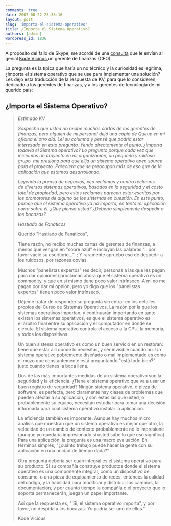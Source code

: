```yaml
---
comments: true
date: 2007-08-22 23:35:16
layout: post
slug: 'importa-el-sistema-operativo'
title: ¿Importa el Sistema Operativo?
authors: [admin]
wordpress_id: 1836
---
```


A propósito del fallo de Skype, me acordé de una [consulta](http://replay.web.archive.org/20071017000912/http://www.acmqueue.org/modules.php?name=Content&pa=showpage&pid=493) que le envían al genial [Kode Vicious ](http://replay.web.archive.org/20071017000912/http://acmqueue.com/modules.php?name=Content&pa=list_pages_categories&cid=10) un gerente de finanzas (CFO).

La pregunta es la típica que haría un no técnico y la curiosidad es legítima, ¿importa el sistema operativo que se use para implementar una solución?
Les dejo esta traducción de la respuesta de KV, para que lo consideren, dedicado a los gerentes de finanzas, y a los gerentes de tecnología de mi querido país:


## ¿Importa el Sistema Operativo?

> 
> _Estimado KV_
> 
> _Sospecho que usted no recibe muchas cartas de los gerentes de finanzas, pero alguien de mi personal dejó una copia de Queue en mi oficina el otro día. Leí su columna y pensé que podría estar interesado en esta pregunta. Yendo directamente al punto, ¿importa todavía el Sistema operativo? Lo pregunto porque cada vez que iniciamos un proyecto en mi organización, un pequeño y ruidoso grupo  me presiona para que elija un sistema operativo open source para el proyecto. Pareciera que se preocupan más de eso que de la aplicación que estamos desarrollando._
> 
> 
> _Leyendo la prensa de negocios, veo reclamos y contra reclamos de diversos sistemas operativos, basados en la seguridad y el costo total de propiedad, pero estos reclamos parecen estar escritos por los promotores de alguno de los sistemas en cuestión. En este punto, parece que el sistema operativo ya no importa, en tanto mi aplicación corra sobre él. ¿Qué piensa usted? ¿Debería simplemente despedir a los bocazas?_
> 
> _Hastiado de Fanáticos_
>
> Querido "Hastiado de Fanáticos",
>
> Tiene razón, no recibo muchas cartas de gerentes de finanzas, a menos que vengan en "sobre azúl" e incluyan las palabras "...por favor vacíe su escritorio...". ; Y raramente apruebo eso de despedir a los ruidosos, por razones obvias.
>
> Muchos "panelistas expertos" (es decir, personas a las que les pagan para dar opiniones) proclaman ahora que el sistema operativo es un commodity, y que en si mismo tiene poco valor intrínseco. A mi no me pagan por dar mi opnión, pero yo digo que los "panelistas expertos" tienen poco valor intrínseco.
>
> Déjeme tratar de responder su pregunta sin entrar en los detalles propios del Curso de Sistemas Operativos. La razón por la que los sistemas operativos importan, y continuarán importando en tanto existan los sistemas operativos, es que el sistema operativo es el árbitro final entre su aplicación y el computador en donde se ejecuta. El sistema operativo controla el acceso a la CPU, la memoria, y todos los dispositivos.
> 
> Un buen sistema operativo es como un buen servicio en un restoran: tiene que estar allí donde lo necesitas, y ser invisible cuando no. Un sistema operativo pobremente diseñado o mal implementado es como el mozo que constantemente está preguntando "está todo bien?" justo cuando tienes la boca llena.
>
> Dos de las más importantes medidas de un sistema operativo son la seguridad y la eficiencia. ¿Tiene el sistema operativo que va a usar un buen registro de seguridad? Ningún sistema operativo, o pieza de software, es perfecta, pero claramente hay clases de problemas que pueden afectar a su aplicación, y son estas las que usted, o probablemente su equipo, necesitan estudiar para tomar una decisión informada para cual sistema operativo instalar la aplicación.
>
> La eficiencia también es imporante. Aunque hay muchos micro análisis que muestran que un sistema operativo es mejor que otro, la velocidad de un cambio de contexto probablemente no lo impresione (aunque yo quedaría impresionado si usted sabe lo que eso significa). Para una aplicación, la pregunta es una macro evaluación. En términos simples, "¿cuánto trabajo puede hacer la gente con su aplicación en una unidad de tiempo dada?"
>
> Otra pregunta debería ser cuan integral es el sistema operativo para su producto. Si su compañía construye productos donde el sistema operativo es una componente integral, como un dispositivo de consumo, o una pieza de equipamiento de redes, entonces la calidad del código, y la habilidad para modificar y distribuir los cambios, la documentación, y por cuanto tiempo la compañía o el proyecto que lo soporta permanecerán, juegan un papel importante.
>
> Así que la respuesta es, "´Sí, el sistema operativo importa", y por favor, no despida a los bocazas. Yo podría ser uno de ellos."
>
> Kode Vicious
